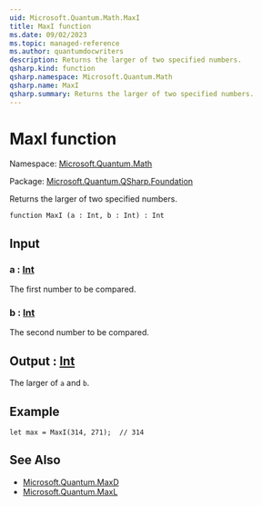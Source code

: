 ```yaml
---
uid: Microsoft.Quantum.Math.MaxI
title: MaxI function
ms.date: 09/02/2023
ms.topic: managed-reference
ms.author: quantumdocwriters
description: Returns the larger of two specified numbers.
qsharp.kind: function
qsharp.namespace: Microsoft.Quantum.Math
qsharp.name: MaxI
qsharp.summary: Returns the larger of two specified numbers.
---
```


# MaxI function

Namespace: [Microsoft.Quantum.Math](xref:Microsoft.Quantum.Math)

Package: [Microsoft.Quantum.QSharp.Foundation](https://nuget.org/packages/Microsoft.Quantum.QSharp.Foundation)


Returns the larger of two specified numbers.

```qsharp
function MaxI (a : Int, b : Int) : Int
```


## Input

### a : [Int](xref:microsoft.quantum.qsharp.valueliterals#int-literals)

The first number to be compared.


### b : [Int](xref:microsoft.quantum.qsharp.valueliterals#int-literals)

The second number to be compared.



## Output : [Int](xref:microsoft.quantum.qsharp.valueliterals#int-literals)

The larger of `a` and `b`.

## Example

```qsharplet max = MaxI(314, 271);  // 314```

## See Also

- [Microsoft.Quantum.MaxD](xref:Microsoft.Quantum.MaxD)
- [Microsoft.Quantum.MaxL](xref:Microsoft.Quantum.MaxL)